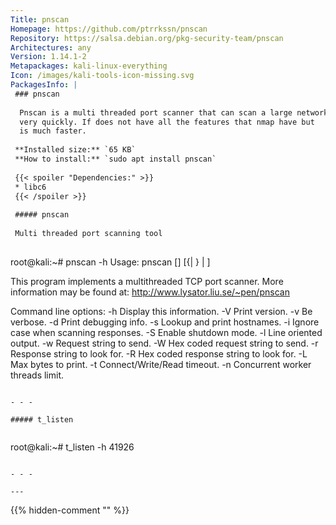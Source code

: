 ```yaml
---
Title: pnscan
Homepage: https://github.com/ptrrkssn/pnscan
Repository: https://salsa.debian.org/pkg-security-team/pnscan
Architectures: any
Version: 1.14.1-2
Metapackages: kali-linux-everything 
Icon: /images/kali-tools-icon-missing.svg
PackagesInfo: |
 ### pnscan
 
  Pnscan is a multi threaded port scanner that can scan a large network
  very quickly. If does not have all the features that nmap have but
  is much faster.
 
 **Installed size:** `65 KB`  
 **How to install:** `sudo apt install pnscan`  
 
 {{< spoiler "Dependencies:" >}}
 * libc6 
 {{< /spoiler >}}
 
 ##### pnscan
 
 Multi threaded port scanning tool
 
 ```
 root@kali:~# pnscan -h
 Usage: pnscan [<options>] [{<CIDR>|<host-range> <port-range>} | <service>]
 
 This program implements a multithreaded TCP port scanner.
 More information may be found at:
 	http://www.lysator.liu.se/~pen/pnscan
 
 Command line options:
 	-h             Display this information.
 	-V             Print version.
 	-v             Be verbose.
 	-d             Print debugging info.
 	-s             Lookup and print hostnames.
 	-i             Ignore case when scanning responses.
 	-S             Enable shutdown mode.
 	-l             Line oriented output.
 	-w<string>     Request string to send.
 	-W<hex list>   Hex coded request string to send.
 	-r<string>     Response string to look for.
 	-R<hex list>   Hex coded response string to look for.
 	-L<length>     Max bytes to print.
 	-t<msecs>      Connect/Write/Read timeout.
 	-n<workers>    Concurrent worker threads limit.
 ```
 
 - - -
 
 ##### t_listen
 
 
 ```
 root@kali:~# t_listen -h
 41926
 ```
 
 - - -
 
---
```

{{% hidden-comment "<!--Do not edit anything above this line-->" %}}

